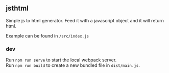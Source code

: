 ## jsthtml
Simple js to html generator.
Feed it with a javascript object and it will return html.

Example can be found in `/src/index.js`


### dev
Run `npm run serve` to start the local webpack server.<br>
Run `npm run build` to create a new bundled file in `dist/main.js`.